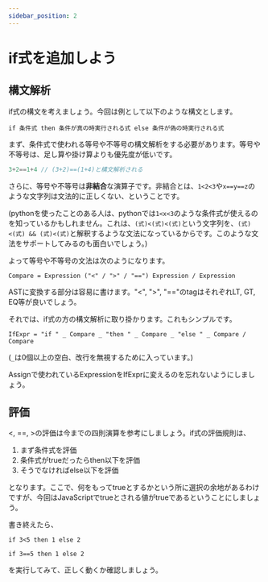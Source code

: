 ```yaml
---
sidebar_position: 2
---
```

# if式を追加しよう
## 構文解析
if式の構文を考えましょう。今回は例として以下のような構文とします。
```
if 条件式 then 条件が真の時実行される式 else 条件が偽の時実行される式
```
まず、条件式で使われる等号や不等号の構文解析をする必要があります。等号や不等号は、足し算や掛け算よりも優先度が低いです。
```javascript
3+2==1+4 // (3+2)==(1+4)と構文解析される
```
さらに、等号や不等号は**非結合**な演算子です。非結合とは、`1<2<3`や`x==y==z`のような文字列は文法的に正しくない、ということです。

(pythonを使ったことのある人は、pythonでは`1<x<3`のような条件式が使えるのを知っているかもしれません。これは、`(式)<(式)<(式)`という文字列を、`(式)<(式) && (式)<(式)`と解釈するような文法になっているからです。このような文法をサポートしてみるのも面白いでしょう。)

よって等号や不等号の文法は次のようになります。
```
Compare = Expression ("<" / ">" / "==") Expression / Expression
```

ASTに変換する部分は容易に書けます。"<", ">", "=="のtagはそれぞれLT, GT, EQ等が良いでしょう。

それでは、if式の方の構文解析に取り掛かります。これもシンプルです。
```
IfExpr = "if " _ Compare _ "then " _ Compare _ "else " _ Compare / Compare
```
(`_`は0個以上の空白、改行を無視するために入っています。)

Assignで使われているExpressionをIfExprに変えるのを忘れないようにしましょう。

## 評価
<, ==, >の評価は今までの四則演算を参考にしましょう。if式の評価規則は、
1. まず条件式を評価
1. 条件式がtrueだったらthen以下を評価
1. そうでなければelse以下を評価

となります。ここで、何をもってtrueとするかという所に選択の余地があるわけですが、今回はJavaScriptでtrueとされる値がtrueであるということにしましょう。

書き終えたら、
```
if 3<5 then 1 else 2
```
```
if 3==5 then 1 else 2
```
を実行してみて、正しく動くか確認しましょう。
